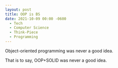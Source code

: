 ```yaml
---
layout: post
title: OOP is BS
date: 2021-10-09 00:00 -0600
  - Tech
  - Computer Science
  - Think-Piece
  - Programming
---
```



Object-oriented programming was never a good idea.

That is to say, OOP+SOLID was never a good idea.
